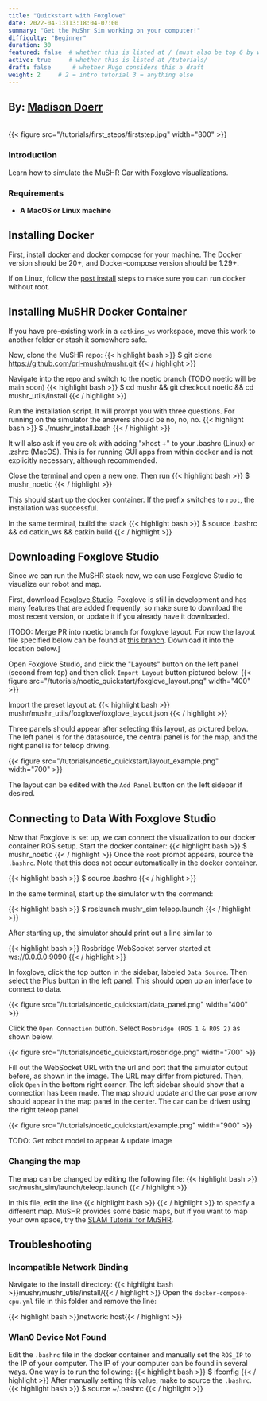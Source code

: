 ```yaml
---
title: "Quickstart with Foxglove"
date: 2022-04-13T13:18:04-07:00
summary: "Get the MuShr Sim working on your computer!"
difficulty: "Beginner"
duration: 30
featured: false  # whether this is listed at / (must also be top 6 by weight). 
active: true     # whether this is listed at /tutorials/
draft: false      # whether Hugo considers this a draft
weight: 2     # 2 = intro tutorial 3 = anything else
---
```


<h2> By: <a href=https://mushr.io/>Madison Doerr</a></h2>

<!-- Header figure required! -->
<br>
{{< figure src="/tutorials/first_steps/firststep.jpg" width="800" >}}                         
</br>

### Introduction
Learn how to simulate the MuSHR Car with Foxglove visualizations.

### Requirements
* **A MacOS or Linux machine**

## Installing Docker

First, install [docker](https://docs.docker.com/get-docker/) and [docker compose](https://docs.docker.com/compose/install/) for your machine. The Docker version should be 20+, and Docker-compose version should be 1.29+.

If on Linux, follow the [post install](https://docs.docker.com/engine/install/linux-postinstall/) steps to make sure you can run docker without root.

## Installing MuSHR Docker Container
If you have pre-existing work in a `catkins_ws` workspace, move this work to another folder or stash it somewhere safe. 

Now, clone the MuSHR repo:
{{< highlight bash >}} $ git clone https://github.com/prl-mushr/mushr.git {{< / highlight >}}

Navigate into the repo and switch to the noetic branch (TODO noetic will be main soon) 
{{< highlight bash >}} $ cd mushr && git checkout noetic && cd mushr_utils/install {{< / highlight >}}

Run the installation script. It will prompt you with three questions. For running on the simulator the answers should be no, no, no. 
{{< highlight bash >}} $ ./mushr_install.bash {{< / highlight >}} 

It will also ask if you are ok with adding "xhost +" to your .bashrc (Linux) or .zshrc (MacOS). This is for running GUI apps from within docker and is not explicitly necessary, although recommended.

Close the terminal and open a new one. Then run
{{< highlight bash >}} $ mushr_noetic {{< / highlight >}} 

This should start up the docker container. If the prefix switches to `root`, the installation was successful. 

In the same terminal, build the stack 
{{< highlight bash >}} $ source .bashrc && cd catkin_ws && catkin build {{< / highlight >}}

## Downloading Foxglove Studio
Since we can run the MuSHR stack now, we can use Foxglove Studio to visualize our robot and map. 

First, download [Foxglove Studio](https://foxglove.dev/download). Foxglove is 
still in development and has many features that are added frequently, so make sure to download the most
recent version, or update it if you already have it downloaded.

[TODO: Merge PR into noetic branch for foxglove layout. For now the layout file specified below can be found at [this branch](https://github.com/prl-mushr/mushr/blob/foxglove-viz/mushr_utils/foxglove/foxglove_layout.json). Download it into the location below.]

Open Foxglove Studio, and click the "Layouts" button on the left panel (second from top) and then click
`Import Layout` button pictured below.
{{< figure src="/tutorials/noetic_quickstart/foxglove_layout.png" width="400" >}} 

Import the preset layout at:
{{< highlight bash >}} mushr/mushr_utils/foxglove/foxglove_layout.json {{< / highlight >}}    

Three panels should appear after selecting this layout, as pictured below. The left panel is for the datasource, the central panel is for the map, and the right panel is for teleop driving.

{{< figure src="/tutorials/noetic_quickstart/layout_example.png" width="700" >}}                      

The layout can be edited with the `Add Panel` button on the left sidebar if desired.

## Connecting to Data With Foxglove Studio
Now that Foxglove is set up, we can connect the visualization to our docker container ROS setup. Start the docker container:
{{< highlight bash >}} $ mushr_noetic {{< / highlight >}}
Once the `root` prompt appears, source the `.bashrc`. Note that this does not occur automatically in the docker container.

{{< highlight bash >}} $ source .bashrc {{< / highlight >}}

In the same terminal, start up the simulator with the command:

{{< highlight bash >}} $ roslaunch mushr_sim teleop.launch {{< / highlight >}}

After starting up, the simulator should print out a line similar to 

{{< highlight bash >}} Rosbridge WebSocket server started at ws://0.0.0.0:9090 {{< / highlight >}}

In foxglove, click the top button in the sidebar, labeled `Data Source`. Then select the Plus button in the left panel. This should open up an interface to connect to data. 

{{< figure src="/tutorials/noetic_quickstart/data_panel.png" width="400" >}}

Click the `Open Connection` button. Select `Rosbridge (ROS 1 & ROS 2)` as shown below.

{{< figure src="/tutorials/noetic_quickstart/rosbridge.png" width="700" >}}

Fill out the WebSocket URL with the url and port that the simulator output before, as shown in the image. The URL may differ from pictured. Then, click `Open` in the bottom right corner. The left sidebar should show that a connection has been made. The map should update and the car pose arrow should appear in the map panel in the center. The car can be driven using the right teleop panel.

{{< figure src="/tutorials/noetic_quickstart/example.png" width="900" >}}

TODO: Get robot model to appear & update image

### Changing the map
The map can be changed by editing the following file:
{{< highlight bash >}} src/mushr_sim/launch/teleop.launch {{< / highlight >}}

In this file, edit the line
{{< highlight bash >}} <arg name="map" default="$(find mushr_sim)/maps/sandbox.yaml"/>{{< / highlight >}}
to specify a different map. MuSHR provides some basic maps, but if you want to map your own space, try the [SLAM Tutorial for MuSHR](/tutorials/mapping).

## Troubleshooting
### Incompatible Network Binding
Navigate to the install directory:
{{< highlight bash >}}mushr/mushr_utils/install/{{< / highlight >}}
Open the `docker-compose-cpu.yml` file in this folder and remove the line:

{{< highlight bash >}}network: host{{< / highlight >}}
### Wlan0 Device Not Found
Edit the `.bashrc` file in the docker container and manually set the `ROS_IP` to the IP of your computer.
The IP of your computer can be found in several ways. One way is to run the following:
{{< highlight bash >}}
$ ifconfig
{{< / highlight >}}
After manually setting this value, make to source the `.bashrc`.
{{< highlight bash >}}
$ source ~/.bashrc
{{< / highlight >}}

